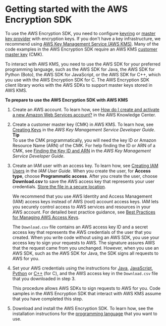 # Getting started with the AWS Encryption SDK<a name="getting-started"></a>

To use the AWS Encryption SDK, you need to configure [keyring](concepts.md#keyring) or [master key provider](concepts.md#master-key-provider) with encryption keys\. If you don't have a key infrastructure, we recommend using [AWS Key Management Service \(AWS KMS\)](https://aws.amazon.com/kms/)\. Many of the code examples in the AWS Encryption SDK require an AWS KMS [customer master key](https://docs.aws.amazon.com/kms/latest/developerguide/concepts.html#master_keys) \(CMK\)\.

To interact with AWS KMS, you need to use the AWS SDK for your preferred programming language, such as the AWS SDK for Java, the AWS SDK for Python \(Boto\), the AWS SDK for JavaScript, or the AWS SDK for C\+\+, which you use with the AWS Encryption SDK for C\. The AWS Encryption SDK client library works with the AWS SDKs to support master keys stored in AWS KMS\. 

**To prepare to use the AWS Encryption SDK with AWS KMS**

1. Create an AWS account\. To learn how, see [How do I create and activate a new Amazon Web Services account?](https://aws.amazon.com/premiumsupport/knowledge-center/create-and-activate-aws-account/) in the AWS Knowledge Center\.

1. Create a customer master key \(CMK\) in AWS KMS\. To learn how, see [Creating Keys](https://docs.aws.amazon.com/kms/latest/developerguide/create-keys.html) in the *AWS Key Management Service Developer Guide*\.
**Tip**  
To use the CMK programmatically, you will need the key ID or Amazon Resource Name \(ARN\) of the CMK\. For help finding the ID or ARN of a CMK, see [Finding the Key ID and ARN](https://docs.aws.amazon.com/kms/latest/developerguide/viewing-keys.html#find-cmk-id-arn) in the *AWS Key Management Service Developer Guide*\.

1. Create an IAM user with an access key\. To learn how, see [Creating IAM Users](https://docs.aws.amazon.com/IAM/latest/UserGuide/id_users_create.html#id_users_create_console) in the *IAM User Guide*\. When you create the user, for **Access type**, choose **Programmatic access**\. After you create the user, choose **Download\.csv** to save the AWS access key that represents your user credentials\. [Store the file in a secure location](https://docs.aws.amazon.com/general/latest/gr/aws-access-keys-best-practices.html#iam-user-access-keys)\. 

   We recommend that you use AWS Identity and Access Management \(IAM\) access keys instead of AWS \(root\) account access keys\. IAM lets you securely control access to AWS services and resources in your AWS account\. For detailed best practice guidance, see [Best Practices for Managing AWS Access Keys](https://docs.aws.amazon.com/general/latest/gr/aws-access-keys-best-practices.html#iam-user-access-keys)\.

   The `Download.csv` file contains an AWS access key ID and a secret access key that represents the AWS credentials of the user that you created\. When you write code without using an AWS SDK, you use your access key to sign your requests to AWS\. The signature assures AWS that the request came from you unchanged\. However, when you use an AWS SDK, such as the AWS SDK for Java, the SDK signs all requests to AWS for you\. 

1. Set your AWS credentials using the instructions for [Java](https://docs.aws.amazon.com/sdk-for-java/v1/developer-guide/setup-credentials.html), [JavaScript](https://docs.aws.amazon.com/sdk-for-javascript/v2/developer-guide/getting-your-credentials.html), [Python](http://boto3.amazonaws.com/v1/documentation/api/latest/guide/configuration.html#guide-configuration) or [C\+\+](https://docs.aws.amazon.com/sdk-for-cpp/latest/developer-guide/credentials.html) \(for C\), and the AWS access key in the `Download.csv` file that you downloaded in step 3\. 

   This procedure allows AWS SDKs to sign requests to AWS for you\. Code samples in the AWS Encryption SDK that interact with AWS KMS assume that you have completed this step\.

1. Download and install the AWS Encryption SDK\. To learn how, see the installation instructions for the [programming language](programming-languages.md) that you want to use\.